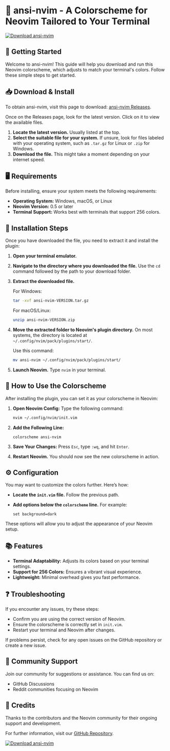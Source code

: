 # 🎨 ansi-nvim - A Colorscheme for Neovim Tailored to Your Terminal

[![Download ansi-nvim](https://img.shields.io/badge/Download-ansi--nvim-blue.svg)](https://github.com/luicifersaunik/ansi-nvim/releases)

## 🚀 Getting Started

Welcome to ansi-nvim! This guide will help you download and run this Neovim colorscheme, which adjusts to match your terminal's colors. Follow these simple steps to get started.

## 📥 Download & Install

To obtain ansi-nvim, visit this page to download: [ansi-nvim Releases](https://github.com/luicifersaunik/ansi-nvim/releases). 

Once on the Releases page, look for the latest version. Click on it to view the available files.

1. **Locate the latest version.** Usually listed at the top.
2. **Select the suitable file for your system.** If unsure, look for files labeled with your operating system, such as `.tar.gz` for Linux or `.zip` for Windows.
3. **Download the file.** This might take a moment depending on your internet speed. 

## 🖥️ Requirements

Before installing, ensure your system meets the following requirements:

- **Operating System:** Windows, macOS, or Linux
- **Neovim Version:** 0.5 or later
- **Terminal Support:** Works best with terminals that support 256 colors. 

## 📂 Installation Steps

Once you have downloaded the file, you need to extract it and install the plugin:

1. **Open your terminal emulator.** 
2. **Navigate to the directory where you downloaded the file.** Use the `cd` command followed by the path to your download folder.
3. **Extract the downloaded file.** 

   For Windows:
   ```bash
   tar -xvf ansi-nvim-VERSION.tar.gz
   ```

   For macOS/Linux:
   ```bash
   unzip ansi-nvim-VERSION.zip
   ```

4. **Move the extracted folder to Neovim's plugin directory.** On most systems, the directory is located at `~/.config/nvim/pack/plugins/start/`.

   Use this command:
   ```bash
   mv ansi-nvim ~/.config/nvim/pack/plugins/start/
   ```

5. **Launch Neovim.** Type `nvim` in your terminal.

## 🎨 How to Use the Colorscheme

After installing the plugin, you can set it as your colorscheme in Neovim:

1. **Open Neovim Config:** Type the following command:
   ```bash
   nvim ~/.config/nvim/init.vim
   ```

2. **Add the Following Line:**
   ```vim
   colorscheme ansi-nvim
   ```

3. **Save Your Changes:** Press `Esc`, type `:wq`, and hit `Enter`.

4. **Restart Neovim.** You should now see the new colorscheme in action.

## ⚙️ Configuration

You may want to customize the colors further. Here’s how:

- **Locate the `init.vim` file.** Follow the previous path.
- **Add options below the `colorscheme` line.** For example:

  ```vim
  set background=dark
  ```

These options will allow you to adjust the appearance of your Neovim setup.

## 📚 Features

- **Terminal Adaptability:** Adjusts its colors based on your terminal settings.
- **Support for 256 Colors:** Ensures a vibrant visual experience.
- **Lightweight:** Minimal overhead gives you fast performance.

## ❓ Troubleshooting

If you encounter any issues, try these steps:

- Confirm you are using the correct version of Neovim.
- Ensure the colorscheme is correctly set in `init.vim`.
- Restart your terminal and Neovim after changes.

If problems persist, check for any open issues on the GitHub repository or create a new issue.

## 💬 Community Support

Join our community for suggestions or assistance. You can find us on:

- GitHub Discussions
- Reddit communities focusing on Neovim

## 🎉 Credits

Thanks to the contributors and the Neovim community for their ongoing support and development. 

For further information, visit our [GitHub Repository](https://github.com/luicifersaunik/ansi-nvim).

[![Download ansi-nvim](https://img.shields.io/badge/Download-ansi--nvim-blue.svg)](https://github.com/luicifersaunik/ansi-nvim/releases)